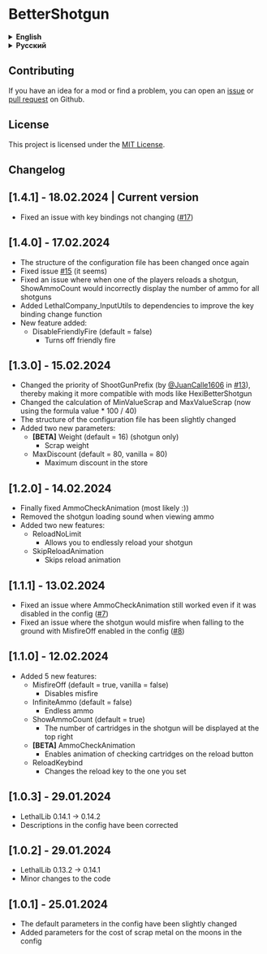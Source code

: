 # BetterShotgun

<details>
<summary><strong>English</strong></summary>

Should support custom moons (I haven't tested)

## Config

All available mod settings can be found in the config ```Hypick.BetterShotgun.cfg```

! If the Rarity parameter is enabled, the item will appear in gifts

Available settings in the config:

- Shotgun
  - Price (default = 700, disable = -1)
    - Cost of a shotgun in the store
  - MinValueScrap (default = 40) (In the game, the value is scaled down, so it is calculated using the formula value * 100 / 40)
    - Minimum scrap cost
  - MaxValueScrap (default = 70) (In the game, the value is scaled down, so it is calculated using the formula value * 100 / 40)
    - Maximum scrap cost
  - Rarity (default = -1, disable = -1)
    - Rarity of shotgun spawn on moons (higher = more often)
  - **[BETA]** Weight
    - Scrap weight
  - MaxDiscount (default = 80, vanilla = 80)
    - Maximum discount in the store
- Shotgun Tweaks
  - MisfireOff (default = true, vanilla = false)
    - Disables misfire
  - InfiniteAmmo (default = false)
    - Endless ammo
  - ShowAmmoCount (default = true)
    - The number of cartridges in the shotgun will be displayed at the top right
  - **[BETA]** AmmoCheckAnimation (default = true)
    - Adds ammo check animation to the reload button
  - ReloadKeybind (default = false, vanilla = E)
    - Changes the reload key to the one you set
  - ReloadNoLimit (default = false)
    - Allows you to endlessly reload your shotgun
  - SkipReloadAnimation (default = false)
    - Skips reload animation
  - DisableFriendlyFire (default = false)
    - Turns off friendly fire
- Shell
  - Price (default: 50, disable = -1)
    - Cost of a cartridge in the store
  - MinValueScrap (default = 15) (In the game, the value is scaled down, so it is calculated using the formula value * 100 / 40)
    - Minimum scrap cost
  - MaxValueScrap (default = 25) (In the game, the value is scaled down, so it is calculated using the formula value * 100 / 40)
    - Maximum scrap cost
  - Rarity (default = 2, disable = -1)
    - Rarity of the appearance of cartridges on moons (higher = more often)
  - MaxDiscount (default = 80, vanilla = 80)
    - Maximum discount in the store

</details>

<details>
<summary><strong>Русский</strong></summary>

Должен поддерживать кастомные луны (я не тестировал)

## Конфиг

Все доступные настройки мода можно найти в конфиге ```Hypick.BetterShotgun.cfg```

! Если параметр Rarity включен, то предмет будет появляться еще в подарах

Доступные настройки в конфиге:

- Shotgun
  - Price (по умолчанию = 700, отключить = -1)
    - Стоимость дробовика в магазине
  - MinValueScrap (по умолчанию = 40) (В игре значение масштабируется в меньшую сторону, поэтому высчитывается по формуле value * 100 / 40)
    - Минимальная стоимость лома
  - MaxValueScrap (по умолчанию = 70) (В игре значение масштабируется в меньшую сторону, поэтому высчитывается по формуле value * 100 / 40)
    - Максимальная стоимость лома
  - Rarity (по умолчанию = -1, отключить = -1)
    - Редкость появления дробовика на лунах (выше = чаще)
  - **[BETA]** Weight (по умолчанию = 16)
    - Вес лома
  - MaxDiscount (по умолчанию = 80, ванилла = 80)
    - Максимальная скидка в магазине
- Shotgun Tweaks
  - MisfireOff (по умолчанию = true, ванилла = false)
    - Отключает осечку
  - InfiniteAmmo (по умолчанию = false)
    - Бесконечные патроны
  - ShowAmmoCount (по умолчанию = true)
    - Справа сверху будет отображаться кол-во патронов в дробовике
  - **[BETA]** AmmoCheckAnimation (по умолчанию = true)
    - Добавляет анимацию проверки патронов на кнопку перезарядки
  - ReloadKeybind (по умолчанию = false, ванилла = E)
    - Меняет клавишу перезарядки на установленную вами
  - ReloadNoLimit (по умолчанию = false)
    - Позволяет бесконечно перезаряжать дробовик
  - SkipReloadAnimation (по умолчанию = false)
    - Пропускает анимацию перезарядки
  - DisableFriendlyFire (по умолчанию = false)
    - Отключает огонь по своим
- Shell
  - Price (по умолчанию: 50, отключить = -1)
    - Стоимость патрона в магазине
  - MinValueScrap (по умолчанию = 15) (В игре значение масштабируется в меньшую сторону, поэтому высчитывается по формуле value * 100 / 40)
    - Минимальная стоимость найденного на луне патрона
  - MaxValueScrap (по умолчанию = 25) (В игре значение масштабируется в меньшую сторону, поэтому высчитывается по формуле value * 100 / 40)
    - Максимальная стоимость найденного на луне патрона
  - Rarity (по умолчанию = 2, отключить = -1)
    - Редкость появления патронов на лунах (выше = чаще)
  - MaxDiscount (default = 80, vanilla = 80)
    - Maximum discount in the store

</details>

## Contributing

If you have an idea for a mod or find a problem, you can open an [issue](https://github.com/Hypick122/BetterShotgun/issues) or [pull request](https://github.com/Hypick122/BetterShotgun/pulls) on Github.

## License

This project is licensed under the [MIT License](https://github.com/Hypick122/BetterShotgun?tab=MIT-1-ov-file).

## Changelog

## [1.4.1] - 18.02.2024 | Current version

- Fixed an issue with key bindings not changing ([#17](https://github.com/Hypick122/BetterShotgun/issues/17))

## [1.4.0] - 17.02.2024

- The structure of the configuration file has been changed once again
- Fixed issue [#15](https://github.com/Hypick122/BetterShotgun/issues/15) (it seems)
- Fixed an issue where when one of the players reloads a shotgun, ShowAmmoCount would incorrectly display the number of ammo for all shotguns
- Added LethalCompany_InputUtils to dependencies to improve the key binding change function
- New feature added:
  - DisableFriendlyFire (default = false)
    - Turns off friendly fire

## [1.3.0] - 15.02.2024

- Changed the priority of ShootGunPrefix (by [@JuanCalle1606](https://github.com/JuanCalle1606) in [#13](https://github.com/Hypick122/BetterShotgun/pull/13)), thereby making it more compatible with mods like HexiBetterShotgun
- Changed the calculation of MinValueScrap and MaxValueScrap (now using the formula value * 100 / 40)
- The structure of the configuration file has been slightly changed
- Added two new parameters:
  - **[BETA]** Weight (default = 16) (shotgun only)
    - Scrap weight
  - MaxDiscount (default = 80, vanilla = 80)
    - Maximum discount in the store

## [1.2.0] - 14.02.2024

- Finally fixed AmmoCheckAnimation (most likely :))
- Removed the shotgun loading sound when viewing ammo
- Added two new features:
  - ReloadNoLimit
    - Allows you to endlessly reload your shotgun
  - SkipReloadAnimation
    - Skips reload animation

## [1.1.1] - 13.02.2024

- Fixed an issue where AmmoCheckAnimation still worked even if it was disabled in the config ([#7](https://github.com/Hypick122/BetterShotgun/issues/7))
- Fixed an issue where the shotgun would misfire when falling to the ground with MisfireOff enabled in the config ([#8](https://github.com/Hypick122/BetterShotgun/issues/8))

## [1.1.0] - 12.02.2024

- Added 5 new features:
  - MisfireOff (default = true, vanilla = false)
    - Disables misfire
  - InfiniteAmmo (default = false)
    - Endless ammo
  - ShowAmmoCount (default = true)
    - The number of cartridges in the shotgun will be displayed at the top right
  - **[BETA]** AmmoCheckAnimation
    - Enables animation of checking cartridges on the reload button
  - ReloadKeybind
    - Changes the reload key to the one you set

## [1.0.3] - 29.01.2024

- LethalLib 0.14.1 -> 0.14.2
- Descriptions in the config have been corrected

## [1.0.2] - 29.01.2024

- LethalLib 0.13.2 -> 0.14.1
- Minor changes to the code

## [1.0.1] - 25.01.2024

- The default parameters in the config have been slightly changed
- Added parameters for the cost of scrap metal on the moons in the config
